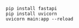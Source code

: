 ```pip install fastapi``` <br>
```pip install uvicorn``` <br>
```uvicorn main:app --reload``` <br> 
